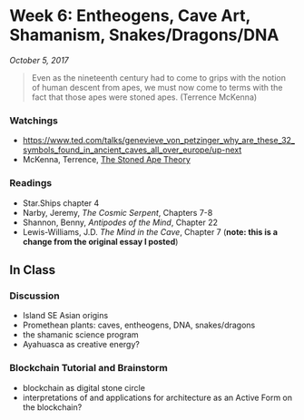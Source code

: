 # Week 6: Entheogens, Cave Art, Shamanism, Snakes/Dragons/DNA
*October 5, 2017*

> Even as the nineteenth century had to come to grips with the notion of human descent from apes, we must now come to terms with the fact that those apes were stoned apes. (Terrence McKenna)


### Watchings
* https://www.ted.com/talks/genevieve_von_petzinger_why_are_these_32_symbols_found_in_ancient_caves_all_over_europe/up-next
* McKenna, Terrence, [The Stoned Ape Theory](https://youtu.be/ZnEKoFrx1rI)

### Readings
* Star.Ships chapter 4
* Narby, Jeremy, *The Cosmic Serpent*, Chapters 7-8
* Shannon, Benny, *Antipodes of the Mind*, Chapter 22
* Lewis-Williams, J.D. *The Mind in the Cave*, Chapter 7 (**note: this is a change from the original essay I posted**)

## In Class
### Discussion
* Island SE Asian origins
* Promethean plants: caves, entheogens, DNA, snakes/dragons
* the shamanic science program
* Ayahuasca as creative energy?


### Blockchain Tutorial and Brainstorm
* blockchain as digital stone circle
* interpretations of and applications for architecture as an Active Form on the blockchain?